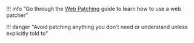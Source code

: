 !!! info "Go through the [Web Patching](/extras/patchweb.md) guide to learn how to use a web patcher"

!!! danger "Avoid patching anything you don't need or understand unless explicitly told to"